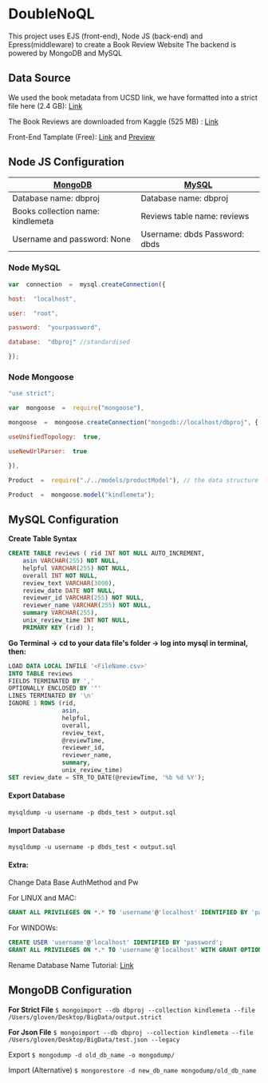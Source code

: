 # DoubleNoQL


This project uses EJS (front-end), Node JS (back-end) and Epress(middleware) to create a Book Review Website
The backend is powered by MongoDB and MySQL
## Data Source
We used the book metadata from UCSD link, we have formatted into a strict file here (2.4 GB):  [Link](https://drive.google.com/file/d/1Ug0MFeDWyPA-g0c5dYmuXDrMmECd6IbT/view?usp=sharing)

The Book Reviews are downloaded from Kaggle (525 MB) : [Link](https://www.kaggle.com/bharadwaj6/kindle-reviews/download)

Front-End Tamplate (Free): [Link](https://themehunt.com/item/1525828-writer-free-ecommerce-book-store-template)  and [Preview](http://themehunt.com/item/1525828-writer-free-ecommerce-book-store-template/preview)


## Node JS Configuration
| [MongoDB](#MongoDB-Configuration)  | [MySQL](#MySQL-Configuration)  |
|---|---|
| Database name: dbproj  |Database name: dbproj  
|Books collection name: kindlemeta|Reviews table name: reviews  |  
|Username and password: None  |   Username: dbds  Password: dbds|

### Node  MySQL
```javascript
var  connection  =  mysql.createConnection({

host:  "localhost",

user:  "root",

password:  "yourpassword",

database:  "dbproj" //standardised

});
```

### Node Mongoose
```javascript
"use strict";

var  mongoose  =  require("mongoose"),

mongoose  =  mongoose.createConnection("mongodb://localhost/dbproj", {

useUnifiedTopology:  true,

useNewUrlParser:  true

}),

Product  =  require("./../models/productModel"), // the data structure of response

Product  =  mongoose.model("kindlemeta");

```


## MySQL Configuration
**Create Table Syntax**
```sql
CREATE TABLE reviews ( rid INT NOT NULL AUTO_INCREMENT, 
	asin VARCHAR(255) NOT NULL, 
	helpful VARCHAR(255) NOT NULL, 
	overall INT NOT NULL, 
	review_text VARCHAR(3000), 
	review_date DATE NOT NULL, 
	reviewer_id VARCHAR(255) NOT NULL, 
	reviewer_name VARCHAR(255) NOT NULL, 
	summary VARCHAR(255), 
	unix_review_time INT NOT NULL, 
	PRIMARY KEY (rid) );
```
**Go Terminal -> cd to your data file's folder -> log into mysql in terminal, then:**
```sql
LOAD DATA LOCAL INFILE '<FileName.csv>' 
INTO TABLE reviews 
FIELDS TERMINATED BY ',' 
OPTIONALLY ENCLOSED BY '"' 
LINES TERMINATED BY '\n' 
IGNORE 1 ROWS (rid, 
			   asin, 
			   helpful, 
			   overall, 
			   review_text, 
			   @reviewTime, 
			   reviewer_id, 
			   reviewer_name, 
			   summary, 
			   unix_review_time) 
SET review_date = STR_TO_DATE(@reviewTime, '%b %d %Y');
```

#### Export Database
`mysqldump -u username -p dbds_test > output.sql`

#### Import Database
`mysqldump -u username -p dbds_test < output.sql`

#### Extra:
Change Data Base AuthMethod and Pw

For LINUX and MAC:
```sql 
GRANT ALL PRIVILEGES ON *.* TO 'username'@'localhost' IDENTIFIED BY 'password';
```
For WINDOWs:
```sql
CREATE USER 'username'@'localhost' IDENTIFIED BY 'password';
GRANT ALL PRIVILEGES ON *.* TO 'username'@'localhost' WITH GRANT OPTION;
```

Rename Database Name Tutorial: [Link](https://phoenixnap.com/kb/how-to-rename-a-mysql-database)

## MongoDB Configuration
**For Strict File**
`$ mongoimport --db dbproj --collection kindlemeta --file /Users/gloven/Desktop/BigData/output.strict`

**For Json File**
`$ mongoimport --db dbproj --collection kindlemeta --file /Users/gloven/Desktop/BigData/test.json --legacy`

Export
`$ mongodump -d old_db_name -o mongodump/`

Import (Alternative)
`$ mongorestore -d new_db_name mongodump/old_db_name`

